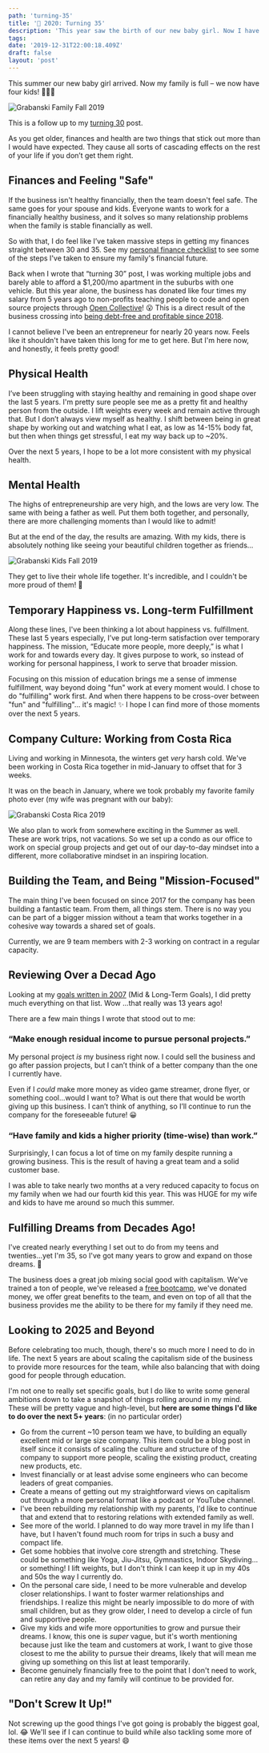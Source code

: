 ```yaml
---
path: 'turning-35'
title: '🤗 2020: Turning 35'
description: 'This year saw the birth of our new baby girl. Now I have a full family with four kids!'
tags:
date: '2019-12-31T22:00:18.409Z'
draft: false
layout: 'post'
---
```


This summer our new baby girl arrived. Now my family is full – we now have four kids! 🤩🤗😱

![Grabanski Family Fall 2019](./family-fall-2019.jpeg)

This is a follow up to my [turning 30](https://marcgrabanski.com/30) post.

As you get older, finances and health are two things that stick out more than I would have expected. They cause all sorts of cascading effects on the rest of your life if you don’t get them right.

## Finances and Feeling "Safe"

If the business isn't healthy financially, then the team doesn't feel safe. The same goes for your spouse and kids. Everyone wants to work for a financially healthy business, and it solves so many relationship problems when the family is stable financially as well.

So with that, I do feel like I’ve taken massive steps in getting my finances straight between 30 and 35. See my [personal finance checklist](https://marcgrabanski.com/personal-finance-checklist) to see some of the steps I've taken to ensure my family's financial future.

Back when I wrote that “turning 30” post, I was working multiple jobs and barely able to afford a \$1,200/mo apartment in the suburbs with one vehicle. But this year alone, the business has donated like four times my salary from 5 years ago to non-profits teaching people to code and open source projects through [Open Collective](https://blog.opencollective.com/frontend-masters/)! 😮 This is a direct result of the business crossing into [being debt-free and profitable since 2018](https://marcgrabanski.com/debt-free-profitable).

I cannot believe I've been an entrepreneur for nearly 20 years now. Feels like it shouldn't have taken this long for me to get here. But I'm here now, and honestly, it feels pretty good!

## Physical Health

I’ve been struggling with staying healthy and remaining in good shape over the last 5 years. I'm pretty sure people see me as a pretty fit and healthy person from the outside. I lift weights every week and remain active through that. But I don’t always view myself as healthy. I shift between being in great shape by working out and watching what I eat, as low as 14-15% body fat, but then when things get stressful, I eat my way back up to ~20%.

Over the next 5 years, I hope to be a lot more consistent with my physical health.

## Mental Health

The highs of entrepreneurship are very high, and the lows are very low. The same with being a father as well. Put them both together, and personally, there are more challenging moments than I would like to admit!

But at the end of the day, the results are amazing. With my kids, there is absolutely nothing like seeing your beautiful children together as friends...

![Grabanski Kids Fall 2019](./kids-fall-2019.jpeg)

They get to live their whole life together. It's incredible, and I couldn't be more proud of them! 🤗

## Temporary Happiness vs. Long-term Fulfillment

Along these lines, I've been thinking a lot about happiness vs. fulfillment. These last 5 years especially, I’ve put long-term satisfaction over temporary happiness. The mission, “Educate more people, more deeply,” is what I work for and towards every day. It gives purpose to work, so instead of working for personal happiness, I work to serve that broader mission.

Focusing on this mission of education brings me a sense of immense fulfillment, way beyond doing "fun" work at every moment would. I chose to do "fulfilling" work first. And when there happens to be cross-over between "fun" and "fulfilling"... it's magic! ✨ I hope I can find more of those moments over the next 5 years.

## Company Culture: Working from Costa Rica

Living and working in Minnesota, the winters get _very_ harsh cold. We've been working in Costa Rica together in mid-January to offset that for 3 weeks.

It was on the beach in January, where we took probably my favorite family photo ever (my wife was pregnant with our baby):

![Grabanski Costa Rica 2019](./family-costarica-2019.jpeg)

We also plan to work from somewhere exciting in the Summer as well. These are work trips, not vacations. So we set up a condo as our office to work on special group projects and get out of our day-to-day mindset into a different, more collaborative mindset in an inspiring location.

## Building the Team, and Being "Mission-Focused"

The main thing I've been focused on since 2017 for the company has been building a fantastic team. From them, all things stem. There is no way you can be part of a bigger mission without a team that works together in a cohesive way towards a shared set of goals.

Currently, we are 9 team members with 2-3 working on contract in a regular capacity.

## Reviewing Over a Decad Ago

Looking at my [goals written in 2007](https://marcgrabanski.com/career-goals-as-of-august-2007) (Mid & Long-Term Goals), I did pretty much everything on that list. Wow ...that really was 13 years ago!

There are a few main things I wrote that stood out to me:

### “Make enough residual income to pursue personal projects.”

My personal project _is_ my business right now. I could sell the business and go after passion projects, but I can’t think of a better company than the one I currently have.

Even if I _could_ make more money as video game streamer, drone flyer, or something cool...would I want to? What is out there that would be worth giving up this business. I can’t think of anything, so I’ll continue to run the company for the foreseeable future! 😀

### “Have family and kids a higher priority (time-wise) than work.”

Surprisingly, I can focus a lot of time on my family despite running a growing business. This is the result of having a great team and a solid customer base.

I was able to take nearly two months at a very reduced capacity to focus on my family when we had our fourth kid this year. This was HUGE for my wife and kids to have me around so much this summer.

## Fulfilling Dreams from Decades Ago!

I've created nearly everything I set out to do from my teens and twenties...yet I'm 35, so I've got many years to grow and expand on those dreams. 🚀

The business does a great job mixing social good with capitalism. We've trained a ton of people, we've released a [free bootcamp](https://frontendmasters.com/bootcamp/), we've donated money, we offer great benefits to the team, and even on top of all that the business provides me the ability to be there for my family if they need me.

## Looking to 2025 and Beyond

Before celebrating too much, though, there's so much more I need to do in life. The next 5 years are about scaling the capitalism side of the business to provide more resources for the team, while also balancing that with doing good for people through education.

I'm not one to really set specific goals, but I do like to write some general ambitions down to take a snapshot of things rolling around in my mind. These will be pretty vague and high-level, but **here are some things I'd like to do over the next 5+ years**: (in no particular order)

- Go from the current ~10 person team we have, to building an equally excellent mid or large size company. This item could be a blog post in itself since it consists of scaling the culture and structure of the company to support more people, scaling the existing product, creating new products, etc.
- Invest financially or at least advise some engineers who can become leaders of great companies.
- Create a means of getting out my straightforward views on capitalism out through a more personal format like a podcast or YouTube channel.
- I've been rebuilding my relationship with my parents, I'd like to continue that and extend that to restoring relations with extended family as well.
- See more of the world. I planned to do way more travel in my life than I have, but I haven't found much room for trips in such a busy and compact life.
- Get some hobbies that involve core strength and stretching. These could be something like Yoga, Jiu-Jitsu, Gymnastics, Indoor Skydiving... or something! I lift weights, but I don't think I can keep it up in my 40s and 50s the way I currently do.
- On the personal care side, I need to be more vulnerable and develop closer relationships. I want to foster warmer relationships and friendships. I realize this might be nearly impossible to do more of with small children, but as they grow older, I need to develop a circle of fun and supportive people.
- Give my kids and wife more opportunities to grow and pursue their dreams. I know, this one is _super_ vague, but it's worth mentioning because just like the team and customers at work, I want to give those closest to me the ability to pursue their dreams, likely that will mean me giving up something on this list at least temporarily.
- Become genuinely financially free to the point that I don't need to work, can retire any day and my family will continue to be provided for.

## "Don't Screw It Up!"

Not screwing up the good things I've got going is probably the biggest goal, lol. 😂 We'll see if I can continue to build while also tackling some more of these items over the next 5 years! 😄
